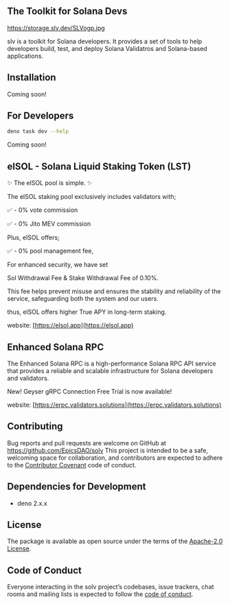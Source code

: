 ## The Toolkit for Solana Devs

https://storage.slv.dev/SLVogp.jpg

slv is a toolkit for Solana developers. It provides a set of tools to help
developers build, test, and deploy Solana Validatros and Solana-based
applications.

## Installation

Coming soon!

## For Developers

```bash
deno task dev --help
```

Coming soon!

## elSOL - Solana Liquid Staking Token (LST)

✨ The elSOL pool is simple. ✨

The elSOL staking pool exclusively includes validators with;

✅ - 0% vote commission

✅ - 0% Jito MEV commission

Plus, elSOL offers;

✅ - 0% pool management fee,

For enhanced security, we have set

Sol Withdrawal Fee & Stake Withdrawal Fee of 0.10%.

This fee helps prevent misuse and ensures the stability and reliability of the
service, safeguarding both the system and our users.

thus, elSOL offers higher True APY in long-term staking.

website: [https://elsol.app](https://elsol.app)

## Enhanced Solana RPC

The Enhanced Solana RPC is a high-performance Solana RPC API service that
provides a reliable and scalable infrastructure for Solana developers and
validators.

New! Geyser gRPC Connection Free Trial is now available!

website: [https://erpc.validators.solutions](https://erpc.validators.solutions)

## Contributing

Bug reports and pull requests are welcome on GitHub at
https://github.com/EpicsDAO/solv This project is intended to be a safe,
welcoming space for collaboration, and contributors are expected to adhere to
the [Contributor Covenant](http://contributor-covenant.org) code of conduct.

## Dependencies for Development

- deno 2.x.x

## License

The package is available as open source under the terms of the
[Apache-2.0 License](https://www.apache.org/licenses/LICENSE-2.0).

## Code of Conduct

Everyone interacting in the solv project’s codebases, issue trackers, chat rooms
and mailing lists is expected to follow the
[code of conduct](https://github.com/ValidatorsDAO/slv/blob/master/CODE_OF_CONDUCT.md).
